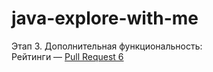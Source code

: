 # java-explore-with-me
Этап 3. Дополнительная функциональность: <br>
Рейтинги — [Pull Request 6](https://github.com/max-vassiliev/java-explore-with-me/pull/6)
